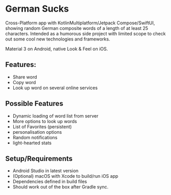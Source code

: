 # German Sucks

Cross-Platform app with KotlinMultiplatform/Jetpack Compose/SwiftUI, showing random German composite words of a length of at least 25 characters.
Intended as a humorous side project with limited scope to check out some cool new technologies and frameworks.

Material 3 on Android, native Look & Feel on iOS.

## Features:

- Share word
- Copy word
- Look up word on several online services

## Possible Features

- Dynamic loading of word list from server
- More options to look up words
- List of Favorites (persistent)
- personalisation options
- Random notifications
- light-hearted stats

## Setup/Requirements

- Android Studio in latest version
- (Optional) macOS with Xcode to build/run iOS app
- Dependencies defined in build files
- Should work out of the box after Gradle sync.